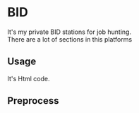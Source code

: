 # BID
It's my private BID stations for job hunting.
<br>
There are a lot of sections in this platforms

## Usage
It's Html code.


## Preprocess


